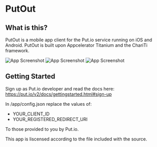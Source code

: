 # PutOut #

## What is this? ##

PutOut is a mobile app client for the Put.io service running on iOS and Android. PutOut is built upon Appcelerator Titanium and the ChariTi framework.

![App Screenshot](https://github.com/quinn-madson/PutOut/blob/master/screenshot-1.webp?raw=true)
![App Screenshot](https://github.com/quinn-madson/PutOut/blob/master/screenshot-2.webp?raw=true)
![App Screenshot](https://github.com/quinn-madson/PutOut/blob/master/screenshot-3.webp?raw=true)

## Getting Started ##

Sign up as Put.io developer and read the docs here: https://put.io/v2/docs/gettingstarted.html#sign-up

In /app/config.json replace the values of:
  * YOUR_CLIENT_ID
  * YOUR_REGISTERED_REDIRECT_URI

To those provided to you by Put.io.

This app is liscensed according to the file included with the source.